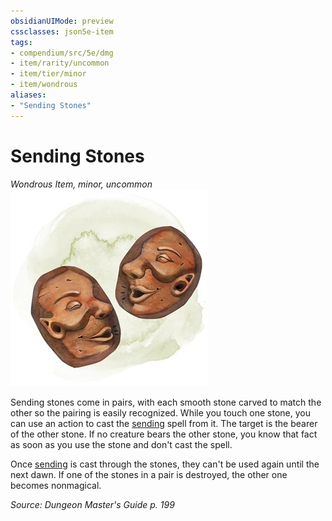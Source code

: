 ```yaml
---
obsidianUIMode: preview
cssclasses: json5e-item
tags:
- compendium/src/5e/dmg
- item/rarity/uncommon
- item/tier/minor
- item/wondrous
aliases: 
- "Sending Stones"
---
```

# Sending Stones
*Wondrous Item, minor, uncommon*  
![](https://raw.githubusercontent.com/5etools-mirror-2/5etools-img/main/items/DMG/Sending%20Stones.webp#right)  


Sending stones come in pairs, with each smooth stone carved to match the other so the pairing is easily recognized. While you touch one stone, you can use an action to cast the [sending](/3-Mechanics/CLI/spells/sending.md) spell from it. The target is the bearer of the other stone. If no creature bears the other stone, you know that fact as soon as you use the stone and don't cast the spell.

Once [sending](/3-Mechanics/CLI/spells/sending.md) is cast through the stones, they can't be used again until the next dawn. If one of the stones in a pair is destroyed, the other one becomes nonmagical.

*Source: Dungeon Master's Guide p. 199*